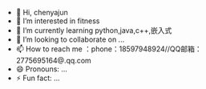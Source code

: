 - 👋 Hi, chenyajun
- 👀 I’m interested in fitness
- 🌱 I’m currently learning python,java,c++,嵌入式
- 💞️ I’m looking to collaborate on ...
- 📫 How to reach me ：phone：18597948924//QQ邮箱：2775695164@.qq.com
- 😄 Pronouns: ...
- ⚡ Fun fact: ...

<!---
qwE132580chenyajun/qwE132580chenyajun is a ✨ special ✨ repository because its `README.md` (this file) appears on your GitHub profile.
You can click the Preview link to take a look at your changes.
--->
